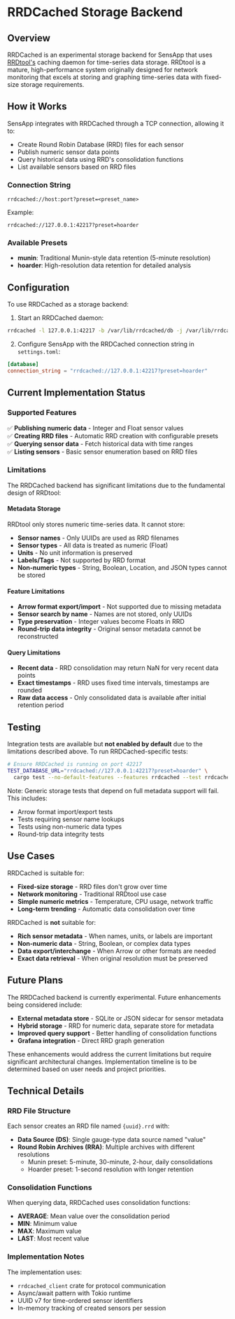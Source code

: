 # RRDCached Storage Backend

## Overview

RRDCached is an experimental storage backend for SensApp that uses [RRDtool's](https://oss.oetiker.ch/rrdtool/) caching daemon for time-series data storage. RRDtool is a mature, high-performance system originally designed for network monitoring that excels at storing and graphing time-series data with fixed-size storage requirements.

## How it Works

SensApp integrates with RRDCached through a TCP connection, allowing it to:
- Create Round Robin Database (RRD) files for each sensor
- Publish numeric sensor data points  
- Query historical data using RRD's consolidation functions
- List available sensors based on RRD files

### Connection String

```
rrdcached://host:port?preset=<preset_name>
```

Example:
```
rrdcached://127.0.0.1:42217?preset=hoarder
```

### Available Presets

- **munin**: Traditional Munin-style data retention (5-minute resolution)
- **hoarder**: High-resolution data retention for detailed analysis

## Configuration

To use RRDCached as a storage backend:

1. Start an RRDCached daemon:
```bash
rrdcached -l 127.0.0.1:42217 -b /var/lib/rrdcached/db -j /var/lib/rrdcached/journal
```

2. Configure SensApp with the RRDCached connection string in `settings.toml`:
```toml
[database]
connection_string = "rrdcached://127.0.0.1:42217?preset=hoarder"
```

## Current Implementation Status

### Supported Features

✅ **Publishing numeric data** - Integer and Float sensor values  
✅ **Creating RRD files** - Automatic RRD creation with configurable presets  
✅ **Querying sensor data** - Fetch historical data with time ranges  
✅ **Listing sensors** - Basic sensor enumeration based on RRD files  

### Limitations

The RRDCached backend has significant limitations due to the fundamental design of RRDtool:

#### Metadata Storage
RRDtool only stores numeric time-series data. It cannot store:
- **Sensor names** - Only UUIDs are used as RRD filenames
- **Sensor types** - All data is treated as numeric (Float)
- **Units** - No unit information is preserved
- **Labels/Tags** - Not supported by RRD format
- **Non-numeric types** - String, Boolean, Location, and JSON types cannot be stored

#### Feature Limitations
- **Arrow format export/import** - Not supported due to missing metadata
- **Sensor search by name** - Names are not stored, only UUIDs
- **Type preservation** - Integer values become Floats in RRD
- **Round-trip data integrity** - Original sensor metadata cannot be reconstructed

#### Query Limitations
- **Recent data** - RRD consolidation may return NaN for very recent data points
- **Exact timestamps** - RRD uses fixed time intervals, timestamps are rounded
- **Raw data access** - Only consolidated data is available after initial retention period

## Testing

Integration tests are available but **not enabled by default** due to the limitations described above. To run RRDCached-specific tests:

```bash
# Ensure RRDCached is running on port 42217
TEST_DATABASE_URL="rrdcached://127.0.0.1:42217?preset=hoarder" \
  cargo test --no-default-features --features rrdcached --test rrdcached_integration
```

Note: Generic storage tests that depend on full metadata support will fail. This includes:
- Arrow format import/export tests
- Tests requiring sensor name lookups
- Tests using non-numeric data types
- Round-trip data integrity tests

## Use Cases

RRDCached is suitable for:
- **Fixed-size storage** - RRD files don't grow over time
- **Network monitoring** - Traditional RRDtool use case
- **Simple numeric metrics** - Temperature, CPU usage, network traffic
- **Long-term trending** - Automatic data consolidation over time

RRDCached is **not** suitable for:
- **Rich sensor metadata** - When names, units, or labels are important
- **Non-numeric data** - String, Boolean, or complex data types
- **Data export/interchange** - When Arrow or other formats are needed
- **Exact data retrieval** - When original resolution must be preserved

## Future Plans

The RRDCached backend is currently experimental. Future enhancements being considered include:

- **External metadata store** - SQLite or JSON sidecar for sensor metadata
- **Hybrid storage** - RRD for numeric data, separate store for metadata
- **Improved query support** - Better handling of consolidation functions
- **Grafana integration** - Direct RRD graph generation

These enhancements would address the current limitations but require significant architectural changes. Implementation timeline is to be determined based on user needs and project priorities.

## Technical Details

### RRD File Structure

Each sensor creates an RRD file named `{uuid}.rrd` with:
- **Data Source (DS)**: Single gauge-type data source named "value"
- **Round Robin Archives (RRA)**: Multiple archives with different resolutions
  - Munin preset: 5-minute, 30-minute, 2-hour, daily consolidations
  - Hoarder preset: 1-second resolution with longer retention

### Consolidation Functions

When querying data, RRDCached uses consolidation functions:
- **AVERAGE**: Mean value over the consolidation period
- **MIN**: Minimum value
- **MAX**: Maximum value  
- **LAST**: Most recent value

### Implementation Notes

The implementation uses:
- `rrdcached_client` crate for protocol communication
- Async/await pattern with Tokio runtime
- UUID v7 for time-ordered sensor identifiers
- In-memory tracking of created sensors per session